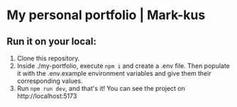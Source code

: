 # My personal portfolio | Mark-kus

## Run it on your local:
1. Clone this repository.
2. Inside ./my-portfolio, execute `npm i` and create a .env file. Then populate it with the .env.example environment variables and give them their corresponding values. 
3. Run `npm run dev`, and that's it! You can see the project on http://localhost:5173